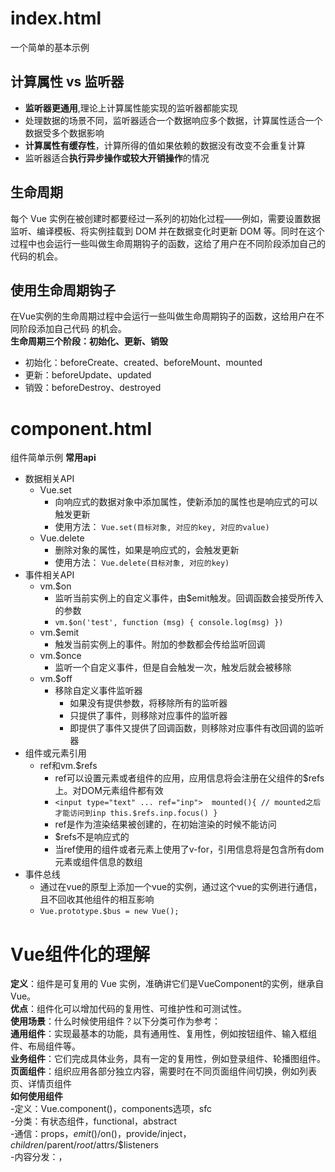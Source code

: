 # index.html
一个简单的基本示例
## 计算属性 vs 监听器
  - **监听器更通用**,理论上计算属性能实现的监听器都能实现  
  - 处理数据的场景不同，监听器适合一个数据响应多个数据，计算属性适合一个数据受多个数据影响  
  - **计算属性有缓存性**，计算所得的值如果依赖的数据没有改变不会重复计算  
  - 监听器适合**执行异步操作或较大开销操作**的情况
## 生命周期
每个 Vue 实例在被创建时都要经过一系列的初始化过程——例如，需要设置数据监听、编译模板、将实例挂载到 DOM 并在数据变化时更新 DOM 等。同时在这个过程中也会运行一些叫做生命周期钩子的函数，这给了用户在不同阶段添加自己的代码的机会。  
## 使用生命周期钩子
在Vue实例的生命周期过程中会运行一些叫做生命周期钩子的函数，这给用户在不同阶段添加自己代码
的机会。  
**生命周期三个阶段：初始化、更新、销毁**  
- 初始化：beforeCreate、created、beforeMount、mounted  
- 更新：beforeUpdate、updated  
- 销毁：beforeDestroy、destroyed  

# component.html
组件简单示例
**常用api**
  - 数据相关API
    - Vue.set
      - 向响应式的数据对象中添加属性，使新添加的属性也是响应式的可以触发更新
      - 使用方法： ``Vue.set(目标对象, 对应的key, 对应的value)``
    - Vue.delete
      - 删除对象的属性，如果是响应式的，会触发更新
      - 使用方法： ``Vue.delete(目标对象, 对应的key)``
  - 事件相关API
    - vm.$on
      - 监听当前实例上的自定义事件，由$emit触发。回调函数会接受所传入的参数
      - ``vm.$on('test', function (msg) { console.log(msg) })``
    - vm.$emit
      - 触发当前实例上的事件。附加的参数都会传给监听回调
    - vm.$once
      - 监听一个自定义事件，但是自会触发一次，触发后就会被移除
    - vm.$off
      - 移除自定义事件监听器
        - 如果没有提供参数，将移除所有的监听器
        - 只提供了事件，则移除对应事件的监听器
        - 即提供了事件又提供了回调函数，则移除对应事件有改回调的监听器
  - 组件或元素引用
    - ref和vm.$refs
      - ref可以设置元素或者组件的应用，应用信息将会注册在父组件的$refs上。对DOM元素组件都有效
      - ```<input type="text" ... ref="inp">  mounted(){ // mounted之后才能访问到inp this.$refs.inp.focus() }```
      - ref是作为渲染结果被创建的，在初始渲染的时候不能访问
      - $refs不是响应式的
      - 当ref使用的组件或者元素上使用了v-for，引用信息将是包含所有dom元素或组件信息的数组
  - 事件总线
    - 通过在vue的原型上添加一个vue的实例，通过这个vue的实例进行通信，且不回收其他组件的相互影响
    - ``Vue.prototype.$bus = new Vue();``

# Vue组件化的理解
**定义**：组件是可复用的 Vue 实例，准确讲它们是VueComponent的实例，继承自Vue。  
**优点**：组件化可以增加代码的复用性、可维护性和可测试性。  
**使用场景**：什么时候使用组件？以下分类可作为参考：  
**通用组件**：实现最基本的功能，具有通用性、复用性，例如按钮组件、输入框组件、布局组件等。  
**业务组件**：它们完成具体业务，具有一定的复用性，例如登录组件、轮播图组件。  
**页面组件**：组织应用各部分独立内容，需要时在不同页面组件间切换，例如列表页、详情页组件  
**如何使用组件**  
-定义：Vue.component()，components选项，sfc  
-分类：有状态组件，functional，abstract  
-通信：props，$emit()/$on()，provide/inject，$children/$parent/$root/$attrs/$listeners  
-内容分发：<slot>，<template>，v-slot  
-使用及优化：is，keep-alive，异步组件  
**组件的本质**  
vue中的组件经历如下过程  
组件配置 => VueComponent实例 => render() => Virtual DOM=> DOM  
所以组件的本质是产生虚拟DOM 

# transition.html
简单的动画实例  
在组件示例的基础上，对message组件和list组件增加了动画效果  
**css用法**
- ``.fade-enter { opacity: 0; }``
  - 定义进入过渡的开始状态。在元素被插入之前生效，在元素被插入之后的下一帧移除。
- ``.fade-enter-active { transition: opacity .5s; }``
  - 定义进入过渡生效时的状态。在元素被插入之前生效，在过渡/动画完成之后移除。
- ``.fade-enter-to { opacity: 1; }``
  - 定义进入过渡的结束状态。在元素被插入之后下一帧生效 (与此同时 enter 被移除)，在过渡/动画完成之后移除。
- ``.fade-leave { opacity: 1; }``
  - 定义离开过渡的开始状态。在离开过渡被触发时立刻生效，下一帧被移除。
- ``.fade-leave-active { transition: opacity .5s; }``
  - 定义离开过渡生效时的状态。在整个离开过渡的阶段中应用，在离开过渡被触发时立刻生效，在过渡/动画完成之后移除.这个类可以被用来定义离开过渡的过程时间，延迟和曲线函数。
- ``.fade-leave-to { opacity: 0; }``
  -  定义离开过渡的结束状态。在离开过渡被触发之后下一帧生效 (与此同时 leave 被删除)，在过渡/动画完成之后移除。
**css库用法**
demo中并没有使用css库的例子  
这里以官方推荐的animate.css为例简单说明下用法  
```<transition enter-active-class="animated bounceIn" leave-active-class="animated bounceOut">```
**js用法**
可以在<transition>属性中声明 JavaScript 钩子，使用JS实现动画。  
```
<transition 
  v-on:before-enter="beforeEnter" // 动画开始前，设置初始状态 
  v-on:enter="enter" // 执行动画 
  v-on:after-enter="afterEnter" // 动画结束，清理工作 
  v-on:enter-cancelled="enterCancelled" // 取消动画 
  v-on:before-leave="beforeLeave" 
  v-on:leave="leave" 
  v-on:after-leave="afterLeave" 
  v-on:leave-cancelled="leaveCancelled" 
>
</transition>
...
methods: { 
  beforeEnter(el) { 
    el.style.opacity = 0 // 设置初始状态 
  },
  enter(el, done) { 
    document.body.offsetHeight; // 触发回流激活动画 
    el.style.opacity = 1 // 设置结束状态 
  } 
},
```
**列表过度**
利用transition-group可以对v-for渲染的每个元素应用过度 

# 可复用性 & 组合
**过滤器filter**  
  - Vue.js 允许你自定义过滤器，可被用于一些常见的文本格式化。过滤器可以用在两个地方：双花括号插值和 v-bind 表达式
  - 过滤器是函数可以接受参数
  - 过滤器可以串联使用
  - 全局的和局部的重名，局部的覆盖全局的
  - 分为全局和组件内
    - 全局用法
      - ```
      Vue.filter('capitalize', function (value) {
        if (!value) return ''
        value = value.toString()
        return value.charAt(0).toUpperCase() + value.slice(1)
      })
      ```  
    - 组件内
      - ```
      filters: {
        capitalize: function (value) {
          if (!value) return ''
          value = value.toString()
          return value.charAt(0).toUpperCase() + value.slice(1)
        }
      }
    ```
**自定义指令directive**
  - 除了核心功能默认内置的指令 (v-model 和 v-show)，Vue 也允许注册自定义指令。
  - 钩子函数
    - **bind**只调用一次，指令第一次绑定到元素时调用。在这里可以进行初始化设置
    - **inserted**被绑定元素插入到父节点时调用，此时父节点存在但不一定已经插入到了dom中
    - **update**所在组件的VNode更新时调用，但是子组件VNode不一定更新了。指令的值可能发生改变也可能没有，可以通过比较更新前的值来忽略不必要的模板更新
    - **componentUpdated**指令所在的组件的VNode以及其子组件的Vnode都更新之后调用
    - **unbind**指令与元素解绑的时候调用一次
  - 钩子函数参数
    - **el**指令绑定的元素，可以用来dom操作
    - **binding**一个对象
      - *name*：指令名
      - *value*：指令的绑定值，例如：v-my-directive="1 + 1" 中，绑定值为 2
      - *oldValue*：指令绑定的前一个的值，仅在update和componentUpdated中可用
      - *expression*：字符串形式的指令表达式。例如 v-my-directive="1 + 1" 中，表达式为 "1 + 1"
      - *arg*：传给指令的参数，可选。例如 v-my-directive:foo 中，参数为 "foo"
      - *modifiers*：一个包含修饰符的对象。例如：v-my-directive.foo.bar 中，修饰符对象为 { foo: true, bar: true }
      - *vnode*：Vue编译时生成的虚拟节点
      - *oldVnode*：上一个虚拟节点，仅在update和componentUpdated中可用
    - **el**指令绑定的元素，可以用来dom操作
  - 分为全局和组件内
    - 全局用法
      - ```
      - // 注册一个全局自定义指令 `v-focus`
      Vue.directive('focus', {
        // 当被绑定的元素插入到 DOM 中时
        inserted: function (el) {
        // 聚焦元素
        el.focus()
      }
      })
      ```  
    - 组件内
      - ```
      directives: {
        focus: {
          // 指令的定义
          inserted: function (el) {
            el.focus()
          }
        }
      }
    ```
**函数渲染**
在实际的项目开发中大多数情况下用不到，写起来相对于模板的形式来书复杂  
当模板代码冗长时，可以考虑使用函数渲染，利用js的能力编译能力减少代码量  
将组件的templateg改用render函数实现
```
render: function (createElement) {
    return createElement(
      ...
    )
  }
```
平时我们看到的h函数就是createElement,h函数返回的就是大名鼎鼎的虚拟dom  
虚拟dom就是一个原生的js对象，用来描述dom结构属性的（后面源码部分在做展开）  
h函数相关的参数用法可以查看vue2的官网，此次分享不会详细介绍函数渲染  
由于函数渲染的特性，我们还可以使用jsx，函数式组件（和react类似，在react的分享中会详细介绍）
**函数式组件**：组件没有管理任何状态，也没有监听任何传递给它的状态，也没有生命周期方法时，可以将组件标记为
functional ，这意味它无状态 (没有响应式数据)，也没有实例 (没有 this 上下文)。  

# 混入mixin
提供了一种很灵活的方式来分发可复用的功能。  
一个混入对象可以包含任意组件对象。
当组件使用混入对象时，所有混入对象的选项都将被“混入”到该组件本身的选项  
```
// 定义一个混入对象
var myMixin = {
  created: function () {
    this.hello()
  },
  methods: {
    hello: function () {
      console.log('hello from mixin!')
    }
  }
}

// 定义一个使用混入对象的组件
var Component = Vue.extend({
  mixins: [myMixin]
})

var component = new Component() // => "hello from mixin!"
```
# 插件
插件通常用来为 Vue 添加全局功能。插件的功能范围没有严格的限制——一般有下面几种：
1. 添加全局方法或者property
2. 添加全局资源：指令、过滤器等。如vue-touch
3. 通过全局混入一些组件选项
4. 添加Vue实例方法，通过把它们添加到Vue.property上实现
5. 一个库，提供自己的api，同时提供上面的一个或多个功能
**插件开发**
Vue.js 的插件应该暴露一个 install 方法。这个方法的第一个参数是 Vue 构造器，第二个参数是一个可选的选项对象：
```
MyPlugin.install = function (Vue, options) {
  // 1. 添加全局方法或 property
  Vue.myGlobalMethod = function () {
    // 逻辑...
  }

  // 2. 添加全局资源
  Vue.directive('my-directive', {
    bind (el, binding, vnode, oldVnode) {
      // 逻辑...
    }
    ...
  })

  // 3. 注入组件选项
  Vue.mixin({
    created: function () {
      // 逻辑...
    }
    ...
  })

  // 4. 添加实例方法
  Vue.prototype.$myMethod = function (methodOptions) {
    // 逻辑...
  }
}
```
**使用插件**
使用Vue.use即可引入插件,需要在你调用 new Vue()之前
``Vue.use(MyPlugin)``
Vue.use 会自动阻止多次注册相同插件，届时即使多次调用也只会注册一次该插件。  
Vue.js 官方提供的一些插件 (例如 vue-router) 在检测到 Vue 是可访问的全局变量时会自动调用 Vue.use()。
```
const MyPlugin = { 
  install (Vue, options) { 
    Vue.component('heading', {...})
  }
}
if (typeof window !== 'undefined' && window.Vue) { 
  window.Vue.use(MyPlugin) 
}
```
然而在像 CommonJS 这样的模块环境中，你应该始终显式地调用 Vue.use()：  
```
// 用 Browserify 或 webpack 提供的 CommonJS 模块环境时
var Vue = require('vue')
var VueRouter = require('vue-router')

// 不要忘了调用此方法
Vue.use(VueRouter)
```


## MVVM  
三要素：响应式、模板引擎和渲染  
响应式：Vue如何监听数据变化？  
模板：Vue的模板如何编译和解析？  
渲染：Vue如何将模板转化成html？  
